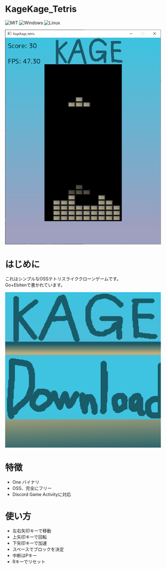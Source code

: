 # KageKage_Tetris
![MIT](https://img.shields.io/badge/license-MIT-green.svg)
![Windows](https://img.shields.io/badge/Windows--blue.svg)
![Linux](https://img.shields.io/badge/Linux--black.svg)

![explain](./explain/explain1.PNG)

# はじめに
これはシンプルなOSSテトリスライククローンゲームです。\
Go+Ebitenで書かれています。

<a href="https://github.com/PenguinCabinet/kagekage_Tetris/releases/latest"><img src="./explain/download.png" alt="Download"></a>
# 特徴
* One バイナリ
* OSS、完全にフリー
* Discord Game Activityに対応

# 使い方
* 左右矢印キーで移動
* 上矢印キーで回転
* 下矢印キーで加速
* スペースでブロックを決定
* 中断はPキー
* Rキーでリセット
